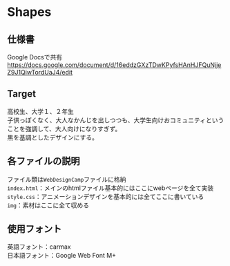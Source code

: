 # Shapes

## 仕様書
Google Docsで共有
https://docs.google.com/document/d/16eddzGXzTDwKPyfsHAnHJFQuNjjeZ9J1QiwTordUaJ4/edit


## Target
高校生、大学１、２年生  
子供っぽくなく、大人なかんじを出しつつも、大学生向けおコミュニティということを強調して、大人向けになりすぎず。  
黒を基調としたデザインにする。

## 各ファイルの説明
ファイル類は`WebDesignCamp`ファイルに格納  
`index.html`：メインのhtmlファイル基本的にはここにwebページを全て実装  
`style.css`：アニメーションデザインを基本的には全てここに書いている  
`img`：素材はここに全て収める  

## 使用フォント
英語フォント：carmax  
日本語フォント：Google Web Font M+
